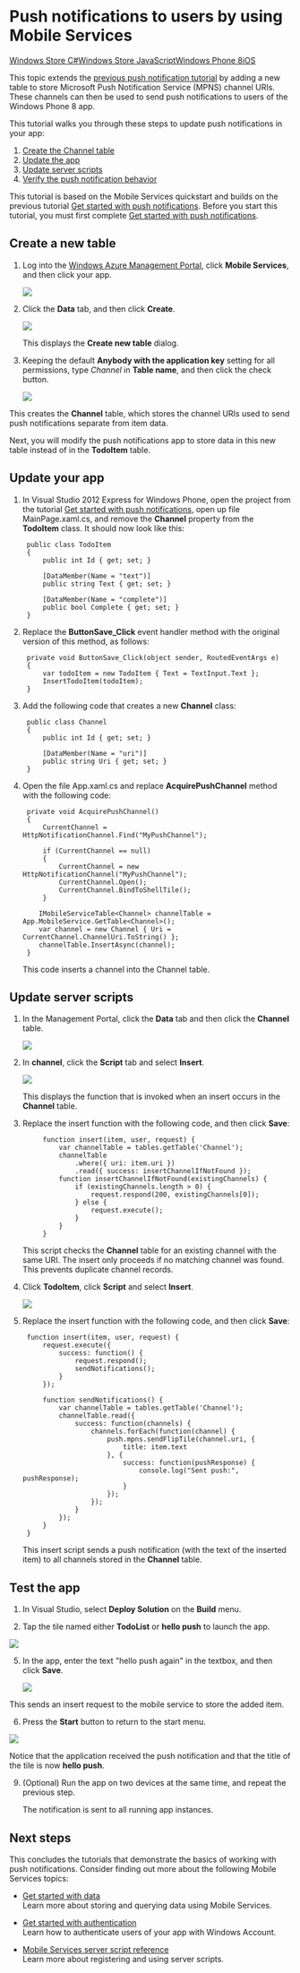 <!-- properties linkid="develop-net-tutorials-push-notifications-to-users-wp8" urlDisplayName="Push Notifications to Users (WP8)" pageTitle="Push notifications to users (Windows Phone) - Mobile Services" metaKeywords="" metaDescription="Learn how to push notifications to your Windows Store app users by using Windows Azure Mobile Services." metaCanonical="" disqusComments="1" umbracoNaviHide="1" />

<div chunk="../chunks/article-left-menu-wp8.md" />-->

# Push notifications to users by using Mobile Services
<div class="dev-center-tutorial-selector"> 
	<a href="/en-us/develop/mobile/tutorials/push-notifications-to-users-dotnet" title="Windows Store C#">Windows Store C#</a><a href="/en-us/develop/mobile/tutorials/push-notifications-to-users-js" title="Windows Store JavaScript">Windows Store JavaScript</a><a href="/en-us/develop/mobile/tutorials/push-notifications-to-users-wp8" title="Windows Phone 8" class="current">Windows Phone 8</a><a href="/en-us/develop/mobile/tutorials/push-notifications-to-users-ios" title="iOS">iOS</a>
</div>


This topic extends the [previous push notification tutorial][Get started with push notifications] by adding a new table to store Microsoft Push Notification Service (MPNS) channel URIs. These channels can then be used to send push notifications to users of the Windows Phone 8 app.  

This tutorial walks you through these steps to update push notifications in your app:

1. [Create the Channel table]
2. [Update the app]
3. [Update server scripts]
4. [Verify the push notification behavior] 

This tutorial is based on the Mobile Services quickstart and builds on the previous tutorial [Get started with push notifications]. Before you start this tutorial, you must first complete [Get started with push notifications].  

## <a name="create-table"></a>Create a new table

1. Log into the [Windows Azure Management Portal], click **Mobile Services**, and then click your app.

   ![][0]

2. Click the **Data** tab, and then click **Create**.

   ![][1]

   This displays the **Create new table** dialog.

3. Keeping the default **Anybody with the application key** setting for all permissions, type _Channel_ in **Table name**, and then click the check button.

   ![][2]

  This creates the **Channel** table, which stores the channel URIs used to send push notifications separate from item data.

Next, you will modify the push notifications app to store data in this new table instead of in the **TodoItem** table.

## <a name="update-app"></a>Update your app

1. In Visual Studio 2012 Express for Windows Phone, open the project from the tutorial [Get started with push notifications], open up file MainPage.xaml.cs, and remove the **Channel** property from the **TodoItem** class. It should now look like this:

        public class TodoItem
        {
        	public int Id { get; set; }

        	[DataMember(Name = "text")]
	        public string Text { get; set; }
	
	        [DataMember(Name = "complete")]
	        public bool Complete { get; set; }
        }

2. Replace the **ButtonSave_Click** event handler method with the original version of this method, as follows:

        private void ButtonSave_Click(object sender, RoutedEventArgs e)
        {
            var todoItem = new TodoItem { Text = TextInput.Text };
            InsertTodoItem(todoItem);
        }

3. Add the following code that creates a new **Channel** class:

	    public class Channel
	    {
	        public int Id { get; set; }
	
	        [DataMember(Name = "uri")]
	        public string Uri { get; set; }
	    }

4. Open the file App.xaml.cs and replace **AcquirePushChannel** method with the following code:

        private void AcquirePushChannel()
        {
            CurrentChannel = HttpNotificationChannel.Find("MyPushChannel");

            if (CurrentChannel == null)
            {
                CurrentChannel = new HttpNotificationChannel("MyPushChannel");
                CurrentChannel.Open();
                CurrentChannel.BindToShellTile();
            }
                  
           IMobileServiceTable<Channel> channelTable = App.MobileService.GetTable<Channel>();
           var channel = new Channel { Uri = CurrentChannel.ChannelUri.ToString() };
           channelTable.InsertAsync(channel);
        }

     This code inserts a channel into the Channel table.

## <a name="update-scripts"></a>Update server scripts

1. In the Management Portal, click the **Data** tab and then click the **Channel** table. 

   ![][3]

2. In **channel**, click the **Script** tab and select **Insert**.
   
   ![][4]

   This displays the function that is invoked when an insert occurs in the **Channel** table.

3. Replace the insert function with the following code, and then click **Save**:

			function insert(item, user, request) {
				var channelTable = tables.getTable('Channel');
				channelTable
					.where({ uri: item.uri })
					.read({ success: insertChannelIfNotFound });
		        function insertChannelIfNotFound(existingChannels) {
	        	    if (existingChannels.length > 0) {
	            	    request.respond(200, existingChannels[0]);
	        	    } else {
	            	    request.execute();
	        	    }
	    	    }
		    }

   This script checks the **Channel** table for an existing channel with the same URI. The insert only proceeds if no matching channel was found. This prevents duplicate channel records.

4. Click **TodoItem**, click **Script** and select **Insert**. 

   ![][5]

5. Replace the insert function with the following code, and then click **Save**:

	    function insert(item, user, request) {
    	    request.execute({
        	    success: function() {
            	    request.respond();
            	    sendNotifications();
        	    }
    	    });

	        function sendNotifications() {
        	    var channelTable = tables.getTable('Channel');
        	    channelTable.read({
            	    success: function(channels) {
                	    channels.forEach(function(channel) {
                    	    push.mpns.sendFlipTile(channel.uri, {
                        	    title: item.text
                    	    }, {
                        	    success: function(pushResponse) {
                            	    console.log("Sent push:", pushResponse);
                        	    }
                    	    });
                	    });
            	    }
        	    });
    	    }
	    }

    This insert script sends a push notification (with the text of the inserted item) to all channels stored in the **Channel** table.

## <a name="test-app"></a>Test the app

1. In Visual Studio, select **Deploy Solution** on the **Build**  menu.

3. Tap the tile named either **TodoList** or **hello push** to launch the app. 

  ![][23]

5. In the app, enter the text "hello push again" in the textbox, and then click **Save**.

   ![][24]

  This sends an insert request to the mobile service to store the added item.

6. Press the **Start** button to return to the start menu. 

  ![][25]

  Notice that the application received the push notification and that the title of the tile is now **hello push**.

9. (Optional) Run the app on two devices at the same time, and repeat the previous step. 

    The notification is sent to all running app instances.  

## Next steps

This concludes the tutorials that demonstrate the basics of working with push notifications. Consider finding out more about the following Mobile Services topics:

* [Get started with data]
  <br/>Learn more about storing and querying data using Mobile Services.

* [Get started with authentication]
  <br/>Learn how to authenticate users of your app with Windows Account.

* [Mobile Services server script reference]
  <br/>Learn more about registering and using server scripts.

<!-- anchors -->
[Create the Channel table]: #create-table
[Update the app]: #update-app
[Update server scripts]: #update-scripts
[Verify the push notification behavior]: #test-app
[Next Steps]: #next-steps

<!-- Images. -->
[0]: ../Media/mobile-services-selection.png
[1]: ../Media/mobile-create-table.png
[2]: ../Media/mobile-create-channel-table.png
[3]: ../Media/mobile-portal-data-tables-channel.png
[4]: ../Media/mobile-insert-script-channel.png
[5]: ../Media/mobile-insert-script-push2.png
[6]: ../Media/mobile-quickstart-push1.png
[7]: ../Media/mobile-quickstart-push2.png
[23]: ../Media/mobile-quickstart-push4-wp8.png
[24]: ../Media/mobile-quickstart-push5-wp8.png
[25]: ../Media/mobile-quickstart-push6-wp8.png

<!-- URLs. -->
[Mobile Services server script reference]: http://go.microsoft.com/fwlink/p/?LinkId=262293
[Get started with Mobile Services]: ../tutorials/mobile-services-get-started-wp8.md
[Get started with data]: ../tutorials/mobile-services-get-started-with-data-wp8.md
[Get started with authentication]: ../tutorials/mobile-services-get-started-with-users-wp8.md
[Get started with push notifications]: ../tutorials/mobile-services-get-started-with-push-wp8.md
[WindowsAzure.com]: http://www.windowsazure.com/
[Windows Azure Management Portal]: https://manage.windowsazure.com/
